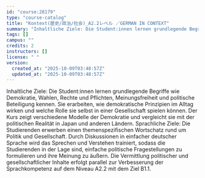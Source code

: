 ```yaml
---
id: "course:28179"
type: "course-catalog"
title: "Kontext(歴史/政治/社会)_A2.2レベル ／GERMAN IN CONTEXT"
summary: "Inhaltliche Ziele: Die Student:innen lernen grundlegende Begriffe wie Demokratie, Wahlen, Rechte und Pflichten, Meinungs…"
tags: []
campus: ""
credits: 2
instructors: []
license: " "
version:
  created_at: "2025-10-09T03:48:57Z"
  updated_at: "2025-10-09T03:48:57Z"
---
```


Inhaltliche Ziele: Die Student:innen lernen grundlegende Begriffe wie Demokratie, Wahlen, Rechte und Pflichten, Meinungsfreiheit und politische Beteiligung kennen. Sie erarbeiten, wie demokratische Prinzipien im Alltag wirken und welche Rolle sie selbst in einer Gesellschaft spielen können. Der Kurs zeigt verschiedene Modelle der Demokratie und vergleicht sie mit der politischen Realität in Japan und anderen Ländern. Sprachliche Ziele: Die Studierenden erwerben einen themenspezifischen Wortschatz rund um Politik und Gesellschaft. Durch Diskussionen in einfacher deutscher Sprache wird das Sprechen und Verstehen trainiert, sodass die Studierenden in der Lage sind, einfache politische Fragestellungen zu formulieren und ihre Meinung zu äußern. Die Vermittlung politischer und gesellschaftlicher Inhalte erfolgt parallel zur Verbesserung der Sprachkompetenz auf dem Niveau A2.2 mit dem Ziel B1.1.
